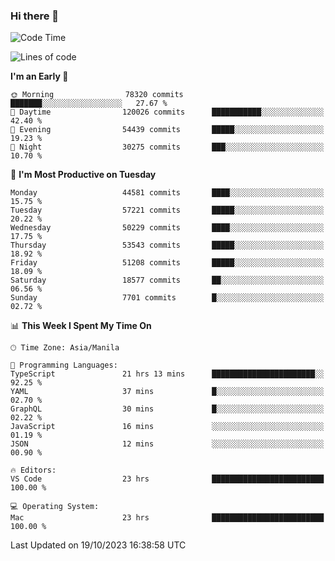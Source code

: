### Hi there 👋

<!--START_SECTION:waka-->
![Code Time](http://img.shields.io/badge/Code%20Time-4%2C436%20hrs%2025%20mins-blue)

![Lines of code](https://img.shields.io/badge/From%20Hello%20World%20I%27ve%20Written-108.0%20million%20lines%20of%20code-blue)

**I'm an Early 🐤** 

```text
🌞 Morning                78320 commits       ███████░░░░░░░░░░░░░░░░░░   27.67 % 
🌆 Daytime                120026 commits      ███████████░░░░░░░░░░░░░░   42.40 % 
🌃 Evening                54439 commits       █████░░░░░░░░░░░░░░░░░░░░   19.23 % 
🌙 Night                  30275 commits       ███░░░░░░░░░░░░░░░░░░░░░░   10.70 % 
```
📅 **I'm Most Productive on Tuesday** 

```text
Monday                   44581 commits       ████░░░░░░░░░░░░░░░░░░░░░   15.75 % 
Tuesday                  57221 commits       █████░░░░░░░░░░░░░░░░░░░░   20.22 % 
Wednesday                50229 commits       ████░░░░░░░░░░░░░░░░░░░░░   17.75 % 
Thursday                 53543 commits       █████░░░░░░░░░░░░░░░░░░░░   18.92 % 
Friday                   51208 commits       █████░░░░░░░░░░░░░░░░░░░░   18.09 % 
Saturday                 18577 commits       ██░░░░░░░░░░░░░░░░░░░░░░░   06.56 % 
Sunday                   7701 commits        █░░░░░░░░░░░░░░░░░░░░░░░░   02.72 % 
```


📊 **This Week I Spent My Time On** 

```text
🕑︎ Time Zone: Asia/Manila

💬 Programming Languages: 
TypeScript               21 hrs 13 mins      ███████████████████████░░   92.25 % 
YAML                     37 mins             █░░░░░░░░░░░░░░░░░░░░░░░░   02.70 % 
GraphQL                  30 mins             █░░░░░░░░░░░░░░░░░░░░░░░░   02.22 % 
JavaScript               16 mins             ░░░░░░░░░░░░░░░░░░░░░░░░░   01.19 % 
JSON                     12 mins             ░░░░░░░░░░░░░░░░░░░░░░░░░   00.90 % 

🔥 Editors: 
VS Code                  23 hrs              █████████████████████████   100.00 % 

💻 Operating System: 
Mac                      23 hrs              █████████████████████████   100.00 % 
```


 Last Updated on 19/10/2023 16:38:58 UTC
<!--END_SECTION:waka-->


<!--
**rad182/rad182** is a ✨ _special_ ✨ repository because its `README.md` (this file) appears on your GitHub profile.

Here are some ideas to get you started:

- 🔭 I’m currently working on ...
- 🌱 I’m currently learning ...
- 👯 I’m looking to collaborate on ...
- 🤔 I’m looking for help with ...
- 💬 Ask me about ...
- 📫 How to reach me: ...
- 😄 Pronouns: ...
- ⚡ Fun fact: ...
-->
